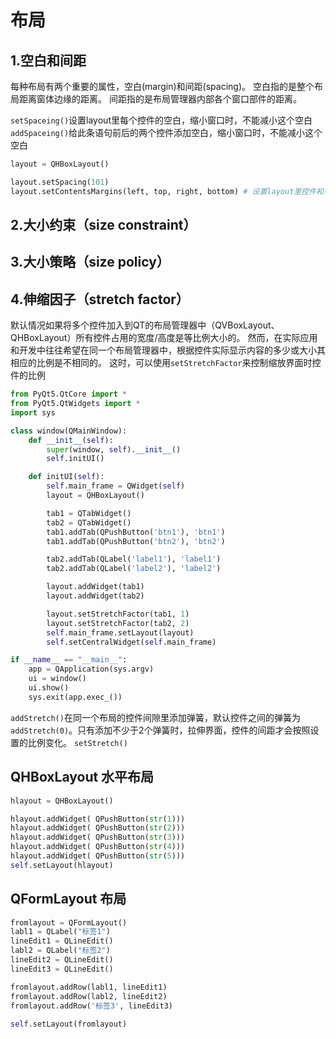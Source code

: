 # 布局
## 1.空白和间距
每种布局有两个重要的属性，空白(margin)和间距(spacing)。
空白指的是整个布局距离窗体边缘的距离。
间距指的是布局管理器内部各个窗口部件的距离。

`setSpaceing()`设置layout里每个控件的空白，缩小窗口时，不能减小这个空白
`addSpaceing()`给此条语句前后的两个控件添加空白，缩小窗口时，不能减小这个空白

```python
layout = QHBoxLayout()

layout.setSpacing(101)
layout.setContentsMargins(left, top, right, bottom) # 设置layout里控件和布局边缘的距离
```

## 2.大小约束（size constraint）

## 3.大小策略（size policy）

## 4.伸缩因子（stretch factor）
默认情况如果将多个控件加入到QT的布局管理器中（QVBoxLayout、QHBoxLayout）所有控件占用的宽度/高度是等比例大小的。
然而，在实际应用和开发中往往希望在同一个布局管理器中，根据控件实际显示内容的多少或大小其相应的比例是不相同的。
这时，可以使用`setStretchFactor`来控制缩放界面时控件的比例
```python
from PyQt5.QtCore import *
from PyQt5.QtWidgets import *
import sys

class window(QMainWindow):
    def __init__(self):
        super(window, self).__init__()
        self.initUI()

    def initUI(self):
        self.main_frame = QWidget(self)
        layout = QHBoxLayout()

        tab1 = QTabWidget()
        tab2 = QTabWidget()
        tab1.addTab(QPushButton('btn1'), 'btn1')
        tab1.addTab(QPushButton('btn2'), 'btn2')

        tab2.addTab(QLabel('label1'), 'label1')
        tab2.addTab(QLabel('label2'), 'label2')

        layout.addWidget(tab1)
        layout.addWidget(tab2)

        layout.setStretchFactor(tab1, 1)
        layout.setStretchFactor(tab2, 2)
        self.main_frame.setLayout(layout)
        self.setCentralWidget(self.main_frame)

if __name__ == "__main__":
    app = QApplication(sys.argv)
    ui = window()
    ui.show()
    sys.exit(app.exec_())
```
`addStretch()`在同一个布局的控件间隙里添加弹簧，默认控件之间的弹簧为`addStretch(0)`。只有添加不少于2个弹簧时，拉伸界面，控件的间距才会按照设置的比例变化。
`setStretch()`

## QHBoxLayout 水平布局

```python
hlayout = QHBoxLayout()

hlayout.addWidget( QPushButton(str(1)))
hlayout.addWidget( QPushButton(str(2)))
hlayout.addWidget( QPushButton(str(3)))
hlayout.addWidget( QPushButton(str(4)))
hlayout.addWidget( QPushButton(str(5)))
self.setLayout(hlayout)

```

## QFormLayout 布局

```python
fromlayout = QFormLayout()
labl1 = QLabel("标签1")
lineEdit1 = QLineEdit()
labl2 = QLabel("标签2")
lineEdit2 = QLineEdit()
lineEdit3 = QLineEdit()

fromlayout.addRow(labl1, lineEdit1)
fromlayout.addRow(labl2, lineEdit2)
fromlayout.addRow('标签3', lineEdit3)
		
self.setLayout(fromlayout)   
```
